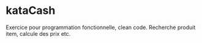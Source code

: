 # kataCash
Exercice pour programmation fonctionnelle, clean code.
Recherche produit item, calcule des prix etc.

